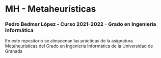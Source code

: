 # MH - Metaheurísticas
### Pedro Bedmar López - Curso 2021-2022 - Grado en Ingeniería Informática

En este repositorio se almacenan las prácticas de la asignatura Metaheurísticas del Grado en Ingeniería Informática de la Universidad de Granada
